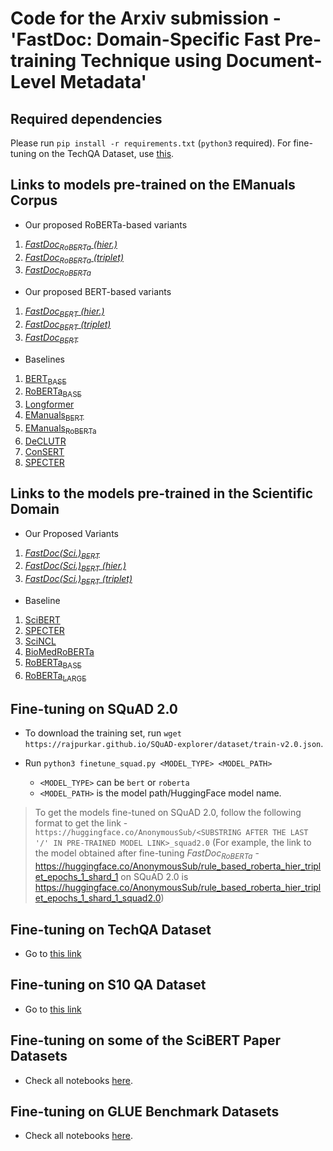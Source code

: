 # Code for the Arxiv submission - 'FastDoc: Domain-Specific Fast Pre-training Technique using Document-Level Metadata'

## Required dependencies

Please run `pip install -r requirements.txt` (`python3` required). For fine-tuning on the TechQA Dataset, use [this](./TechQA_code/requirements.txt).

## Links to models pre-trained on the EManuals Corpus

- Our proposed RoBERTa-based variants

1. [<em>FastDoc<sub>RoBERTa</sub> (hier.)</em>](https://huggingface.co/AnonymousSub/rule_based_roberta_only_classfn_epochs_1_shard_1)
2. [<em>FastDoc<sub>RoBERTa</sub> (triplet)</em>](https://huggingface.co/AnonymousSub/rule_based_roberta_bert_triplet_epochs_1_shard_1)
3. [<em>FastDoc<sub>RoBERTa</sub></em>](https://huggingface.co/AnonymousSub/rule_based_roberta_hier_triplet_epochs_1_shard_1)

- Our proposed BERT-based variants

1. [<em>FastDoc<sub>BERT</sub> (hier.)</em>](https://huggingface.co/AnonymousSub/rule_based_only_classfn_epochs_1_shard_1)
2. [<em>FastDoc<sub>BERT</sub> (triplet)</em>](https://huggingface.co/AnonymousSub/rule_based_bert_triplet_epochs_1_shard_1)
3. [<em>FastDoc<sub>BERT</sub></em>](https://huggingface.co/AnonymousSub/rule_based_hier_triplet_epochs_1_shard_1)

- Baselines

1. [BERT<sub>BASE</sub>](https://huggingface.co/bert-base-uncased)
2. [RoBERTa<sub>BASE</sub>](https://huggingface.co/roberta-base)
3. [Longformer](https://huggingface.co/allenai/longformer-base-4096)
4. [EManuals<sub>BERT</sub>](https://huggingface.co/abhi1nandy2/EManuals_BERT)
5. [EManuals<sub>RoBERTa</sub>](https://huggingface.co/abhi1nandy2/EManuals_RoBERTa)
6. [DeCLUTR](https://huggingface.co/AnonymousSub/declutr-model)
7. [ConSERT](https://huggingface.co/AnonymousSub/unsup-consert-base)
8. [SPECTER](https://huggingface.co/AnonymousSub/specter-bert-model)

## Links to the models pre-trained in the Scientific Domain

- Our Proposed Variants
1. [<em>FastDoc(Sci.)<sub>BERT</sub></em>](https://huggingface.co/AnonymousSub/Scientific_FPDM_PRIM_CAT_BERT_HYBRID_epochs_1)
2. [<em>FastDoc(Sci.)<sub>BERT</sub> (hier.)</em>](https://huggingface.co/AnonymousSub/Scientific_FPDM_PRIM_CAT_HIER_BERT_HYBRID_epochs_1)
3. [<em>FastDoc(Sci.)<sub>BERT</sub> (triplet)</em>](https://huggingface.co/AnonymousSub/Scientific_FPDM_PRIM_CAT_TRIPLET_BERT_HYBRID_epochs_1)

- Baseline

1. [SciBERT](https://github.com/allenai/scibert)
2. [SPECTER](https://huggingface.co/allenai/specter)
3. [SciNCL](https://huggingface.co/malteos/scincl)
4. [BioMedRoBERTa](https://huggingface.co/allenai/biomed_roberta_base)
5. [RoBERTa<sub>BASE</sub>](https://huggingface.co/roberta-base)
6. [RoBERTa<sub>LARGE</sub>](https://huggingface.co/roberta-large)

## Fine-tuning on SQuAD 2.0

- To download the training set, run `wget https://rajpurkar.github.io/SQuAD-explorer/dataset/train-v2.0.json`.

- Run `python3 finetune_squad.py <MODEL_TYPE> <MODEL_PATH>`
	- `<MODEL_TYPE>` can be `bert` or `roberta`
	- `<MODEL_PATH>` is the model path/HuggingFace model name.

> To get the models fine-tuned on SQuAD 2.0, follow the following format to get the link - `https://huggingface.co/AnonymousSub/<SUBSTRING AFTER THE LAST '/' IN PRE-TRAINED MODEL LINK>_squad2.0` (For example, the link to the model obtained after fine-tuning <em>FastDoc<sub>RoBERTa</sub></em> - https://huggingface.co/AnonymousSub/rule_based_roberta_hier_triplet_epochs_1_shard_1 on SQuAD 2.0 is https://huggingface.co/AnonymousSub/rule_based_roberta_hier_triplet_epochs_1_shard_1_squad2.0)

## Fine-tuning on TechQA Dataset

- Go to [this link](./TechQA_code)

## Fine-tuning on S10 QA Dataset

- Go to [this link](./S10_Code)

## Fine-tuning on some of the SciBERT Paper Datasets

- Check all notebooks [here](./Scibert_datasets_code).

## Fine-tuning on GLUE Benchmark Datasets

- Check all notebooks [here](./GLUE_code).

